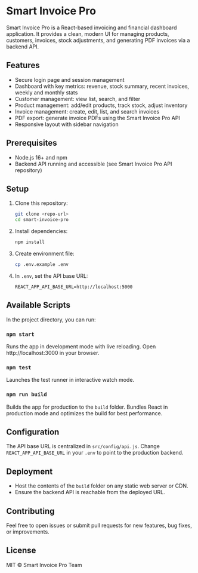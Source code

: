 # Smart Invoice Pro

Smart Invoice Pro is a React-based invoicing and financial dashboard application. It provides a clean, modern UI for managing products, customers, invoices, stock adjustments, and generating PDF invoices via a backend API.

## Features
- Secure login page and session management
- Dashboard with key metrics: revenue, stock summary, recent invoices, weekly and monthly stats
- Customer management: view list, search, and filter
- Product management: add/edit products, track stock, adjust inventory
- Invoice management: create, edit, list, and search invoices
- PDF export: generate invoice PDFs using the Smart Invoice Pro API
- Responsive layout with sidebar navigation

## Prerequisites
- Node.js 16+ and npm
- Backend API running and accessible (see Smart Invoice Pro API repository)

## Setup
1. Clone this repository:
   ```bash
   git clone <repo-url>
   cd smart-invoice-pro
   ```
2. Install dependencies:
   ```bash
   npm install
   ```
3. Create environment file:
   ```bash
   cp .env.example .env
   ```
4. In `.env`, set the API base URL:
   ```env
   REACT_APP_API_BASE_URL=http://localhost:5000
   ```

## Available Scripts
In the project directory, you can run:

### `npm start`
Runs the app in development mode with live reloading. Open http://localhost:3000 in your browser.

### `npm test`
Launches the test runner in interactive watch mode.

### `npm run build`
Builds the app for production to the `build` folder. Bundles React in production mode and optimizes the build for best performance.

## Configuration
The API base URL is centralized in `src/config/api.js`. Change `REACT_APP_API_BASE_URL` in your `.env` to point to the production backend.

## Deployment
- Host the contents of the `build` folder on any static web server or CDN.
- Ensure the backend API is reachable from the deployed URL.

## Contributing
Feel free to open issues or submit pull requests for new features, bug fixes, or improvements.

## License
MIT © Smart Invoice Pro Team
